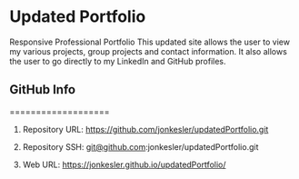 # Updated Portfolio
Responsive Professional Portfolio
This updated site allows the user to view my various projects, group projects and contact information.  It also allows the user to go directly to my LinkedIn and GitHub profiles.


## GitHub Info
===================

1. Repository URL:  https://github.com/jonkesler/updatedPortfolio.git

2. Repository SSH:  git@github.com:jonkesler/updatedPortfolio.git

3. Web URL:  https://jonkesler.github.io/updatedPortfolio/